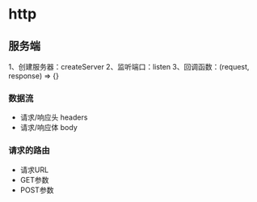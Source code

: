 # http
## 服务端
1、创建服务器：createServer
2、监听端口：listen
3、回调函数：(request, response) => {}

### 数据流
- 请求/响应头 headers
- 请求/响应体 body

### 请求的路由
- 请求URL
- GET参数
- POST参数